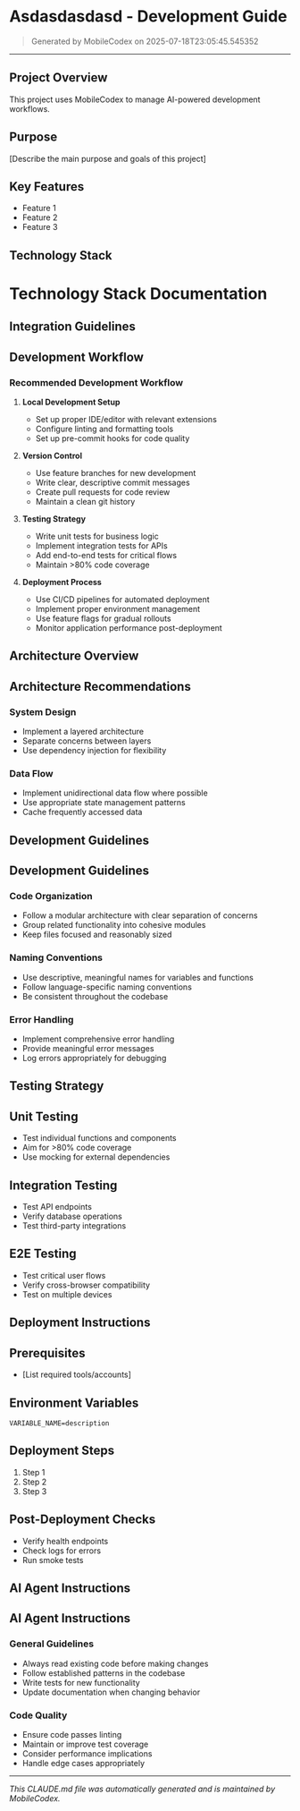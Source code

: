 # Asdasdasdasd - Development Guide

> Generated by MobileCodex on 2025-07-18T23:05:45.545352

---

## Project Overview

This project uses MobileCodex to manage AI-powered development workflows.

## Purpose
[Describe the main purpose and goals of this project]

## Key Features
- Feature 1
- Feature 2
- Feature 3


## Technology Stack

# Technology Stack Documentation

## Integration Guidelines


## Development Workflow

### Recommended Development Workflow

1. **Local Development Setup**
   - Set up proper IDE/editor with relevant extensions
   - Configure linting and formatting tools
   - Set up pre-commit hooks for code quality

2. **Version Control**
   - Use feature branches for new development
   - Write clear, descriptive commit messages
   - Create pull requests for code review
   - Maintain a clean git history

3. **Testing Strategy**
   - Write unit tests for business logic
   - Implement integration tests for APIs
   - Add end-to-end tests for critical flows
   - Maintain >80% code coverage

4. **Deployment Process**
   - Use CI/CD pipelines for automated deployment
   - Implement proper environment management
   - Use feature flags for gradual rollouts
   - Monitor application performance post-deployment




## Architecture Overview

## Architecture Recommendations

### System Design
- Implement a layered architecture
- Separate concerns between layers
- Use dependency injection for flexibility

### Data Flow
- Implement unidirectional data flow where possible
- Use appropriate state management patterns
- Cache frequently accessed data



## Development Guidelines

## Development Guidelines

### Code Organization
- Follow a modular architecture with clear separation of concerns
- Group related functionality into cohesive modules
- Keep files focused and reasonably sized

### Naming Conventions
- Use descriptive, meaningful names for variables and functions
- Follow language-specific naming conventions
- Be consistent throughout the codebase

### Error Handling
- Implement comprehensive error handling
- Provide meaningful error messages
- Log errors appropriately for debugging



## Testing Strategy

## Unit Testing
- Test individual functions and components
- Aim for >80% code coverage
- Use mocking for external dependencies

## Integration Testing
- Test API endpoints
- Verify database operations
- Test third-party integrations

## E2E Testing
- Test critical user flows
- Verify cross-browser compatibility
- Test on multiple devices


## Deployment Instructions

## Prerequisites
- [List required tools/accounts]

## Environment Variables
```
VARIABLE_NAME=description
```

## Deployment Steps
1. Step 1
2. Step 2
3. Step 3

## Post-Deployment Checks
- Verify health endpoints
- Check logs for errors
- Run smoke tests


## AI Agent Instructions

## AI Agent Instructions

### General Guidelines
- Always read existing code before making changes
- Follow established patterns in the codebase
- Write tests for new functionality
- Update documentation when changing behavior

### Code Quality
- Ensure code passes linting
- Maintain or improve test coverage
- Consider performance implications
- Handle edge cases appropriately




---
*This CLAUDE.md file was automatically generated and is maintained by MobileCodex.*
